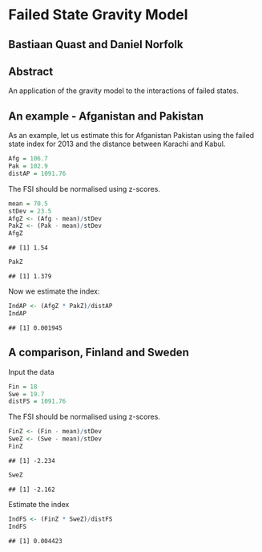 Failed State Gravity Model
====================================
Bastiaan Quast and Daniel Norfolk
------------------------------------

Abstract
------------------------------------
An application of the gravity model to the interactions of failed states.

An example - Afganistan and Pakistan
------------------------------------
As an example, let us estimate this for Afganistan Pakistan using the failed state index for 2013 and the distance between Karachi and Kabul.




```r
Afg = 106.7
Pak = 102.9
distAP = 1091.76
```


The FSI should be normalised using z-scores.


```r
mean = 70.5
stDev = 23.5
AfgZ <- (Afg - mean)/stDev
PakZ <- (Pak - mean)/stDev
AfgZ
```

```
## [1] 1.54
```

```r
PakZ
```

```
## [1] 1.379
```


Now we estimate the index:


```r
IndAP <- (AfgZ * PakZ)/distAP
IndAP
```

```
## [1] 0.001945
```


A comparison, Finland and Sweden
--------------------------------
Input the data


```r
Fin = 18
Swe = 19.7
distFS = 1091.76
```


The FSI should be normalised using z-scores.


```r
FinZ <- (Fin - mean)/stDev
SweZ <- (Swe - mean)/stDev
FinZ
```

```
## [1] -2.234
```

```r
SweZ
```

```
## [1] -2.162
```


Estimate the index

```r
IndFS <- (FinZ * SweZ)/distFS
IndFS
```

```
## [1] 0.004423
```

